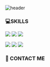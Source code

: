 <!-- ### Hi there 👋 -->

![header](https://capsule-render.vercel.app/api?type=wave&color=auto&height=400&section=header&text=CXXERRY%20&fontSize=80)

### 💻SKILLS
<img src="https://img.shields.io/badge/JavaScript-F7DF1E?style=flat-square&logo=JavaScript&logoColor=white"/>     <img src="https://img.shields.io/badge/CSS3-1572B6?style=flat-square&logo=CSS3&logoColor=white"/>    <img src="https://img.shields.io/badge/HTML5-E34F26?style=flat-square&logo=HTML5&logoColor=white"/> 

 <img src="https://img.shields.io/badge/JAVA-FF7800?style=flat-square&logo=JAVA&logoColor=white"/>     <img src="https://img.shields.io/badge/Kotlin-7F52FF?style=flat-square&logo=Kotlin&logoColor=white"/>     <img src="https://img.shields.io/badge/Spring Boot-6DB33F?style=flat-square&logo=Spring Boot&logoColor=white"/>

### 🍒 CONTACT ME 
<!-- 
instagram GMAIL
 --> 
 
<!--
**cxxerry/cxxerry** is a ✨ _special_ ✨ repository because its `README.md` (this file) appears on your GitHub profile.

Here are some ideas to get you started:

- 🔭 I’m currently working on ...
- 🌱 I’m currently learning ...
- 👯 I’m looking to collaborate on ...
- 🤔 I’m looking for help with ...
- 💬 Ask me about ...
- 📫 How to reach me: ...
- 😄 Pronouns: ...
- ⚡ Fun fact: ...
-->

